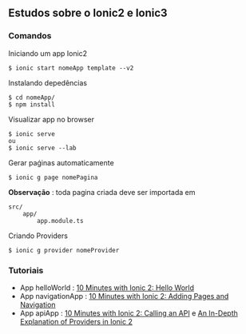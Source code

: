 ## Estudos sobre o Ionic2 e Ionic3

### Comandos

Iniciando um app Ionic2 

    $ ionic start nomeApp template --v2 

Instalando depedências  

    $ cd nomeApp/
    $ npm install

Visualizar app no browser

    $ ionic serve   
    ou 
    $ ionic serve --lab

Gerar paǵinas automaticamente

    $ ionic g page nomePagina

 **Observação** : toda pagina criada deve ser importada em 

    src/
        app/
            app.module.ts  

Criando Providers

    $ ionic g provider nomeProvider

### Tutoriais 

- App helloWorld : [10 Minutes with Ionic 2: Hello World](http://blog.ionic.io/10-minutes-with-ionic-2-hello-world/)
- App navigationApp : [10 Minutes with Ionic 2: Adding Pages and Navigation](http://blog.ionic.io/10-minutes-with-ionic-2-adding-pages-and-navigation/)
- App apiApp : [10 Minutes with Ionic 2: Calling an API](http://blog.ionic.io/10-minutes-with-ionic-2-calling-an-api/) e [An In-Depth Explanation of Providers in Ionic 2](https://www.joshmorony.com/an-in-depth-explanation-of-providers-in-ionic-2/)
